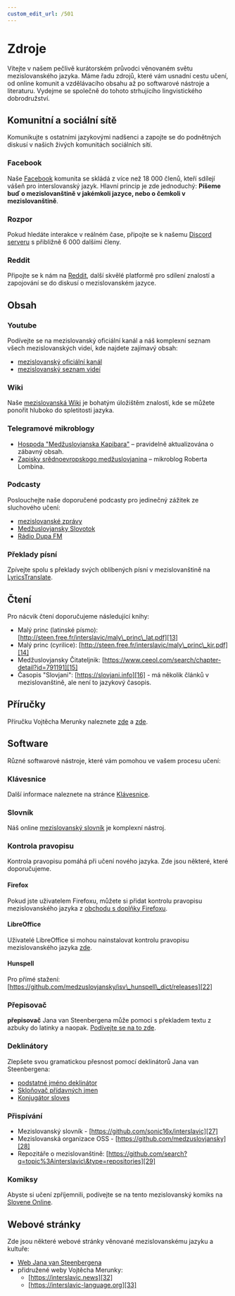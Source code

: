 ```yaml
---
custom_edit_url: /501
---
```


# Zdroje

Vítejte v našem pečlivě kurátorském průvodci věnovaném světu mezislovanského jazyka. Máme řadu zdrojů, které vám usnadní cestu učení, od online komunit a vzdělávacího obsahu až po softwarové nástroje a literaturu. Vydejme se společně do tohoto strhujícího lingvistického dobrodružství.

## Komunitní a sociální sítě

Komunikujte s ostatními jazykovými nadšenci a zapojte se do podnětných diskusí v našich živých komunitách sociálních sítí.

### Facebook

Naše [Facebook][1] komunita se skládá z více než 18 000 členů, kteří sdílejí vášeň pro interslovanský jazyk. Hlavní princip je zde jednoduchý: **Píšeme buď o mezislovanštině v jakémkoli jazyce, nebo o čemkoli v mezislovanštině**.

### Rozpor

Pokud hledáte interakce v reálném čase, připojte se k našemu [Discord serveru][2] s přibližně 6 000 dalšími členy.

### Reddit

Připojte se k nám na [Reddit][3], další skvělé platformě pro sdílení znalostí a zapojování se do diskusí o mezislovanském jazyce.

## Obsah

### Youtube

Podívejte se na mezislovanský oficiální kanál a náš komplexní seznam všech mezislovanských videí, kde najdete zajímavý obsah:

- [mezislovanský oficiální kanál][4]
- [mezislovanský seznam videí][5]

### Wiki

Naše [mezislovanská Wiki][6] je bohatým úložištěm znalostí, kde se můžete ponořit hluboko do spletitosti jazyka.

### Telegramové mikroblogy

- [Hospoda "Medžuslovjanska Kapibara"][7] – pravidelně aktualizována o zábavný obsah.
- [Zapisky srědnoevropskogo medžuslovjanina][8] – mikroblog Roberta Lombina.

### Podcasty

Poslouchejte naše doporučené podcasty pro jedinečný zážitek ze sluchového učení:

- [mezislovanské zprávy][9]
- [Medžuslovjansky Slovotok][10]
- [Rádio Dupa FM][11]

### Překlady písní

Zpívejte spolu s překlady svých oblíbených písní v mezislovanštině na [LyricsTranslate][12].

## Čtení

Pro nácvik čtení doporučujeme následující knihy:

- Malý princ (latinské písmo): [http://steen.free.fr/interslavic/maly\_princ\_lat.pdf][13]
- Malý princ (cyrilice): [http://steen.free.fr/interslavic/maly\_princ\_kir.pdf][14]
- Medžuslovjansky Čitateljnik: [https://www.ceeol.com/search/chapter-detail?id=791191][15]
- Časopis "Slovjani": [https://slovjani.info][16] - má několik článků v mezislovanštině, ale není to jazykový časopis.

## Příručky

Příručku Vojtěcha Merunky naleznete [zde][17] a [zde][15].

## Software

Různé softwarové nástroje, které vám pomohou ve vašem procesu učení:

### Klávesnice

Další informace naleznete na stránce [Klávesnice][18].

### Slovník

Náš online [mezislovanský slovník][19] je komplexní nástroj.

### Kontrola pravopisu

Kontrola pravopisu pomáhá při učení nového jazyka. Zde jsou některé, které doporučujeme.

#### Firefox

Pokud jste uživatelem Firefoxu, můžete si přidat kontrolu pravopisu mezislovanského jazyka z [obchodu s doplňky Firefoxu][20].

#### LibreOffice

Uživatelé LibreOffice si mohou nainstalovat kontrolu pravopisu mezislovanského jazyka [zde][21].

#### Hunspell

Pro přímé stažení: [https://github.com/medzuslovjansky/isv\_hunspell\_dict/releases][22]

### Přepisovač

**přepisovač** Jana van Steenbergena může pomoci s překladem textu z azbuky do latinky a naopak. [Podívejte se na to zde][23].

### Deklinátory

Zlepšete svou gramatickou přesnost pomocí deklinátorů Jana van Steenbergena:

- [podstatné jméno deklinátor][24]
- [Skloňovač přídavných jmen][25]
- [Konjugátor sloves][26]

### Přispívání

- Mezislovanský slovník - [https://github.com/sonic16x/interslavic][27]
- Mezislovanská organizace OSS - [https://github.com/medzuslovjansky][28]
- Repozitáře o mezislovanštině: [https://github.com/search?q=topic%3Ainterslavic\&type=repositories][29]

### Komiksy

Abyste si učení zpříjemnili, podívejte se na tento mezislovanský komiks na [Slovene Online][30].

## Webové stránky

Zde jsou některé webové stránky věnované mezislovanskému jazyku a kultuře:

- [Web Jana van Steenbergena][31]
- přidružené weby Vojtěcha Merunky:
   - [https://interslavic.news][32]
   - [https://interslavic-language.org][33]

[1]: https://www.facebook.com/groups/interslavic

[2]: https://discord.com/invite/n3saqm27QW

[3]: https://www.reddit.com/r/interslavic/

[4]: https://www.youtube.com/channel/UCShYXuD2TyJlYd9UWUUiYiA

[5]: https://www.youtube.com/playlist?list=PLT_X5HnKrXoiL3a5oK9Tv977JI8ijvFNM

[6]: https://isv.miraheze.org/

[7]: https://t.me/interslavicthings

[8]: https://t.me/zapiskysm

[9]: https://interslavic.news/podkast

[10]: https://linktr.ee/medzuslovjansky.slovotok

[11]: https://tyflonet.com/siciliano/arhiv/

[12]: https://lyricstranslate.com/language/interslavic

[13]: http://steen.free.fr/interslavic/maly_princ_lat.pdf

[14]: http://steen.free.fr/interslavic/maly_princ_kir.pdf

[15]: https://www.ceeol.com/search/chapter-detail?id=791191

[16]: https://slovjani.info

[17]: https://www.patro.cz/interslavic-zonal-constructed-language/

[18]: ./keyboards/index.md

[19]: https://interslavic-dictionary.com/

[20]: https://addons.mozilla.org/en-US/firefox/addon/interslavic-spellcheck/

[21]: https://extensions.libreoffice.org/en/extensions/show/15995

[22]: https://github.com/medzuslovjansky/isv_hunspell_dict/releases

[23]: http://steen.free.fr/interslavic/transliterator.html

[24]: http://steen.free.fr/interslavic/declinator.html

[25]: http://steen.free.fr/interslavic/adjectivator.html

[26]: http://steen.free.fr/interslavic/conjugator.html

[27]: https://github.com/sonic16x/interslavic

[28]: https://github.com/medzuslovjansky

[29]: https://github.com/search?q=topic%3Ainterslavic&type=repositories

[30]: https://slovene.online/animation/1.0/msl/index.html

[31]: http://steen.free.fr/interslavic

[32]: https://interslavic.news

[33]: https://interslavic-language.org
